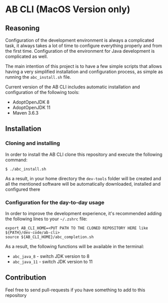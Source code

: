 # AB CLI (MacOS Version only)

## Reasoning

Configuration of the development environment is always a complicated task, it always takes a lot of time to configure
everything properly and from the first time. Configuration of the environment for Java development is complicated as well. 

The main intention of this project is to have a few simple scripts that allows having a very simplified installation
and configuration process, as simple as running the `abc_install.sh` file. 

Current version of the AB CLI includes automatic installation and configuration of the following tools:
* AdoptOpenJDK 8
* AdoptOpenJDK 11
* Maven 3.6.3

## Installation

### Cloning and installing

In order to install the AB CLI clone this repository and execute the following command:

```shell script
$ ./abc_install.sh
```

As a result, in your home directory the `dev-tools` folder will be created and all the mentioned software will be
automatically downloaded, installed and configured there

### Configuration for the day-to-day usage

In order to improve the development experience, it's recommended adding the following lines to your `~/.zshrc` file:

```shell script
export AB_CLI_HOME=<PUT PATH TO THE CLONED REPOSITORY HERE like ${PATH}/dev-code/ab-cli>
source ${AB_CLI_HOME}/abc_completion.sh
```

As a result, the following functions will be available in the terminal:
* `abc_java_8` - switch JDK version to 8
* `abc_java_11` - switch JDK version to 11

## Contribution

Feel free to send pull-requests if you have something to add to this repository
